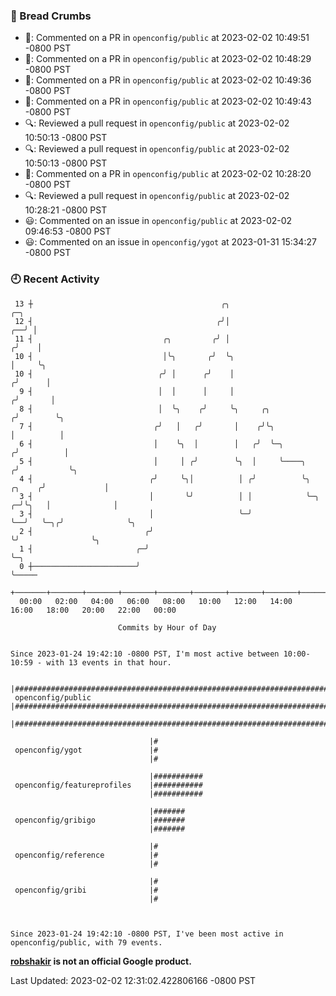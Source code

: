 ### 🍞 Bread Crumbs

 * 💬: Commented on a PR in  `openconfig/public` at 2023-02-02 10:49:51 -0800 PST
 * 💬: Commented on a PR in  `openconfig/public` at 2023-02-02 10:48:29 -0800 PST
 * 💬: Commented on a PR in  `openconfig/public` at 2023-02-02 10:49:36 -0800 PST
 * 💬: Commented on a PR in  `openconfig/public` at 2023-02-02 10:49:43 -0800 PST
 * 🔍: Reviewed a pull request in  `openconfig/public` at 2023-02-02 10:50:13 -0800 PST
 * 🔍: Reviewed a pull request in  `openconfig/public` at 2023-02-02 10:50:13 -0800 PST
 * 💬: Commented on a PR in  `openconfig/public` at 2023-02-02 10:28:20 -0800 PST
 * 🔍: Reviewed a pull request in  `openconfig/public` at 2023-02-02 10:28:21 -0800 PST
 * 😃: Commented on an issue in `openconfig/public` at 2023-02-02 09:46:53 -0800 PST
 * 😃: Commented on an issue in `openconfig/ygot` at 2023-01-31 15:34:27 -0800 PST

### 🕘 Recent Activity
```
 13 ┼                                          ╭╮                                        ╭─╮
 12 ┤                                         ╭╯│                                     ╭──╯ │
 11 ┤                             ╭╮         ╭╯ │                                    ╭╯    │
 10 ┤                             │╰╮       ╭╯  ╰╮                                   │     ╰╮
 10 ┤                            ╭╯ │      ╭╯    │                                  ╭╯      │
  9 ┤                            │  │      │     │                                 ╭╯       │
  8 ┤                            │  ╰╮    ╭╯     ╰╮     ╭╮                        ╭╯        ╰╮
  7 ┤                           ╭╯   │   ╭╯       │    ╭╯╰╮                       │          │
  6 ┤                           │    ╰╮  │        │   ╭╯  ╰─╮                    ╭╯          │
  5 ┤                           │     │ ╭╯        ╰╮  │     ╰────╮              ╭╯           ╰╮
  4 ┤                          ╭╯     ╰╮│          │ ╭╯          ╰╮      ╭╮    ╭╯             │
  3 ┤                          │       ╰╯          │ │            ╰─╮  ╭─╯╰╮   │              │
  3 ┤                          │                   ╰─╯              ╰──╯   ╰─╮╭╯              ╰╮
  2 ┤                         ╭╯                                             ╰╯                ╰╮
  1 ┤                       ╭─╯                                                                 ╰─╮
  0 ┼───────────────────────╯                                                                     ╰─────
    +───────+───────+───────+───────+───────+───────+───────+───────+───────+───────+───────+───────+────
  00:00   02:00   04:00   06:00   08:00   10:00   12:00   14:00   16:00   18:00   20:00   22:00   00:00   

						Commits by Hour of Day


Since 2023-01-24 19:42:10 -0800 PST, I'm most active between 10:00-10:59 - with 13 events in that hour.

```



```
                               |###############################################################################
 openconfig/public             |###############################################################################
                               |###############################################################################

                               |#
 openconfig/ygot               |#
                               |#

                               |###########
 openconfig/featureprofiles    |###########
                               |###########

                               |#######
 openconfig/gribigo            |#######
                               |#######

                               |#
 openconfig/reference          |#
                               |#

                               |#
 openconfig/gribi              |#
                               |#



Since 2023-01-24 19:42:10 -0800 PST, I've been most active in openconfig/public, with 79 events.

```
**[robshakir](mailto:robjs@google.com) is not an official Google product.**  


Last Updated: 2023-02-02 12:31:02.422806166 -0800 PST
